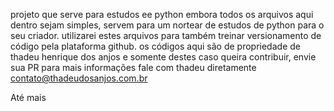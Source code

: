 projeto que serve para estudos ee python
embora todos os arquivos aqui dentro sejam simples, servem para um nortear de estudos de python para o seu criador.
utilizarei estes arquivos para também treinar versionamento de código pela plataforma github.
os códigos aqui são de propriedade de thadeu henrique dos anjos e somente destes
caso queira contribuir, envie sua PR
para mais informações fale com thadeu diretamente
contato@thadeudosanjos.com.br

Até mais